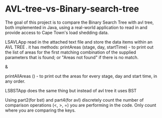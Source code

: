 # AVL-tree-vs-Binary-search-tree
The goal of this project is to compare the Binary Search Tree with avl tree, both implemented in Java, using a real-world application to read in and provide access to Cape Town's load shedding data.

LSAVLApp read in the attached text file and store the data items within an AVL TREE . it has methods: printAreas (stage, day, startTime) - to print out the list of areas for the first matching combination of the supplied parameters that is found; or "Areas not found" if there is no match.

&

printAllAreas () - to print out the areas for every stage, day and start time, in any order.

LSBSTApp does the same thing but instead of avl tree it uses BST

Using part2(for bst) and part4(for avl) discretely count the number of comparison operations (<, >, =) you are performing in the code. Only count where you are comparing the keys.
